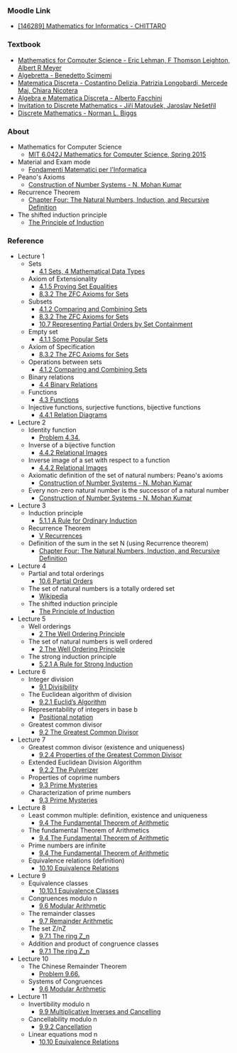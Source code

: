 ### Moodle Link

- [[146289] Mathematics for Informatics - CHITTARO](https://didatticaonline.unitn.it/dol/course/view.php?id=40688)

### Textbook

- [Mathematics for Computer Science - Eric Lehman, F Thomson Leighton, Albert R Meyer](https://courses.csail.mit.edu/6.042/spring18/mcs.pdf)
- [Algebretta - Benedetto Scimemi](https://libgen.li/ads.php?md5=de18d40e2c67fefa376a9780b5f1cec3)
- [Matematica Discreta - Costantino Delizia, Patrizia Longobardi, Mercede Maj, Chiara Nicotera](https://libgen.li/ads.php?md5=f23e852665feb2a5d950c137e56b5424)
- [Algebra e Matematica Discreta - Alberto Facchini](https://libgen.li/ads.php?md5=c281a823475b7b33176eb39ff695001a)
- [Invitation to Discrete Mathematics - Jiří Matoušek, Jaroslav Nešetřil](https://libgen.li/ads.php?md5=be2e4b9197256bd4f1d884d5a45422d4)
- [Discrete Mathematics - Norman L. Biggs](https://archive.org/details/discretemathemat00norm_0)

### About

- Mathematics for Computer Science
   - [MIT 6.042J Mathematics for Computer Science, Spring 2015](https://www.youtube.com/playlist?list=PLUl4u3cNGP60UlabZBeeqOuoLuj_KNphQ)
- Material and Exam mode
   - [Fondamenti Matematici per l'Informatica](https://pignatelli.maths.unitn.it/didattica/fmi)
- Peano's Axioms
    - [Construction of Number Systems - N. Mohan Kumar](https://www.math.wustl.edu/~kumar/courses/310-2011/Peano.pdf)
- Recurrence Theorem
   - [Chapter Four: The Natural Numbers, Induction, and Recursive Definition](https://www.asc.ohio-state.edu/pollard.4/680/chapters/induction.pdf)
- The shifted induction principle
   - [The Principle of Induction](https://www.ucd.ie/mathstat/t4media/Induction_principle_slides_web.pdf)

### Reference
- Lecture 1
    - Sets
        - [4.1 Sets, 4 Mathematical Data Types](https://courses.csail.mit.edu/6.042/spring18/mcs.pdf#section.4.1)
    - Axiom of Extensionality
        - [4.1.5 Proving Set Equalities](https://courses.csail.mit.edu/6.042/spring18/mcs.pdf#subsection.4.1.5)
        - [8.3.2 The ZFC Axioms for Sets](https://courses.csail.mit.edu/6.042/spring18/mcs.pdf#subsection.8.3.2)
    - Subsets
        - [4.1.2 Comparing and Combining Sets](https://courses.csail.mit.edu/6.042/spring18/mcs.pdf#subsection.4.1.2)
        - [8.3.2 The ZFC Axioms for Sets](https://courses.csail.mit.edu/6.042/spring18/mcs.pdf#subsection.8.3.2)
        - [10.7 Representing Partial Orders by Set Containment](https://courses.csail.mit.edu/6.042/spring18/mcs.pdf#section.10.7)
    - Empty set
        - [4.1.1 Some Popular Sets](https://courses.csail.mit.edu/6.042/spring18/mcs.pdf#subsection.4.1.1)
    - Axiom of Specification
        - [8.3.2 The ZFC Axioms for Sets](https://courses.csail.mit.edu/6.042/spring18/mcs.pdf#subsection.8.3.2)
    - Operations between sets
        - [4.1.2 Comparing and Combining Sets](https://courses.csail.mit.edu/6.042/spring18/mcs.pdf#subsection.4.1.2)
    - Binary relations
        - [4.4 Binary Relations](https://courses.csail.mit.edu/6.042/spring18/mcs.pdf#section.4.4)
    - Functions
        - [4.3 Functions](https://courses.csail.mit.edu/6.042/spring18/mcs.pdf#section.4.3)
    - Injective functions, surjective functions, bijective functions
        - [4.4.1 Relation Diagrams](https://courses.csail.mit.edu/6.042/spring18/mcs.pdf#subsection.4.4.1)
- Lecture 2
    - Identity function
        - [Problem 4.34.](https://courses.csail.mit.edu/6.042/spring18/mcs.pdf#problem.4.34)
    - Inverse of a bijective function
        - [4.4.2 Relational Images](https://courses.csail.mit.edu/6.042/spring18/mcs.pdf#subsection.4.4.2)
    - Inverse image of a set with respect to a function
        - [4.4.2 Relational Images](https://courses.csail.mit.edu/6.042/spring18/mcs.pdf#subsection.4.4.2)
    - Axiomatic definition of the set of natural numbers: Peano's axioms
        - [Construction of Number Systems - N. Mohan Kumar](https://www.math.wustl.edu/~kumar/courses/310-2011/Peano.pdf)
    - Every non-zero natural number is the successor of a natural number
        - [Construction of Number Systems - N. Mohan Kumar](https://www.math.wustl.edu/~kumar/courses/310-2011/Peano.pdf)
- Lecture 3
    - Induction principle
        - [5.1.1 A Rule for Ordinary Induction](https://courses.csail.mit.edu/6.042/spring18/mcs.pdf#subsection.5.1.1)
    - Recurrence Theorem
        - [V Recurrences](https://courses.csail.mit.edu/6.042/spring18/mcs.pdf#part.5)
    - Definition of the sum in the set N (using Recurrence theorem)
        - [Chapter Four: The Natural Numbers, Induction, and Recursive Definition](https://www.asc.ohio-state.edu/pollard.4/680/chapters/induction.pdf)
- Lecture 4
    - Partial and total orderings
        - [10.6 Partial Orders](https://courses.csail.mit.edu/6.042/spring18/mcs.pdf#section.10.6)
    - The set of natural numbers is a totally ordered set
        - [Wikipedia](https://en.wikipedia.org/wiki/Total_order)
    - The shifted induction principle
        - [The Principle of Induction](https://www.ucd.ie/mathstat/t4media/Induction_principle_slides_web.pdf)
- Lecture 5
    - Well orderings
        - [2 The Well Ordering Principle](https://courses.csail.mit.edu/6.042/spring18/mcs.pdf#chapter.2)
    - The set of natural numbers is well ordered
        - [2 The Well Ordering Principle](https://courses.csail.mit.edu/6.042/spring18/mcs.pdf#chapter.2)
    - The strong induction principle
        - [5.2.1 A Rule for Strong Induction](https://courses.csail.mit.edu/6.042/spring18/mcs.pdf#subsection.5.2.1)
- Lecture 6
    - Integer division
        - [9.1 Divisibility](https://courses.csail.mit.edu/6.042/spring18/mcs.pdf#section.9.1)
    - The Euclidean algorithm of division
        - [9.2.1 Euclid’s Algorithm](https://courses.csail.mit.edu/6.042/spring18/mcs.pdf#subsection.9.2.1)
    - Representability of integers in base b
        - [Positional notation](https://en.wikipedia.org/wiki/Positional_notation)
    - Greatest common divisor
        - [9.2 The Greatest Common Divisor](https://courses.csail.mit.edu/6.042/spring18/mcs.pdf#section.9.2)
- Lecture 7
    - Greatest common divisor (existence and uniqueness)
        - [9.2.4 Properties of the Greatest Common Divisor](https://courses.csail.mit.edu/6.042/spring18/mcs.pdf#subsection.9.2.4)
    - Extended Euclidean Division Algorithm
        - [9.2.2 The Pulverizer](https://courses.csail.mit.edu/6.042/spring18/mcs.pdf#subsection.9.2.2)
    - Properties of coprime numbers
        - [9.3 Prime Mysteries](https://courses.csail.mit.edu/6.042/spring18/mcs.pdf#section.9.3)
    - Characterization of prime numbers
        - [9.3 Prime Mysteries](https://courses.csail.mit.edu/6.042/spring18/mcs.pdf#section.9.3)
- Lecture 8
    - Least common multiple: definition, existence and uniqueness
        - [9.4 The Fundamental Theorem of Arithmetic](https://courses.csail.mit.edu/6.042/spring18/mcs.pdf#section.9.4)
    - The fundamental Theorem of Arithmetics
        - [9.4 The Fundamental Theorem of Arithmetic](https://courses.csail.mit.edu/6.042/spring18/mcs.pdf#section.9.4)
    - Prime numbers are infinite
        - [9.4 The Fundamental Theorem of Arithmetic](https://courses.csail.mit.edu/6.042/spring18/mcs.pdf#section.9.4)
    - Equivalence relations (definition)
        - [10.10 Equivalence Relations](https://courses.csail.mit.edu/6.042/spring18/mcs.pdf#section.10.10)
- Lecture 9
    - Equivalence classes
        - [10.10.1 Equivalence Classes](https://courses.csail.mit.edu/6.042/spring18/mcs.pdf#subsection.10.10.1)
    - Congruences modulo n
        - [9.6 Modular Arithmetic](https://courses.csail.mit.edu/6.042/spring18/mcs.pdf#section.9.6)
    - The remainder classes
        - [9.7 Remainder Arithmetic](https://courses.csail.mit.edu/6.042/spring18/mcs.pdf#section.9.7)
    - The set Z/nZ
        - [9.7.1 The ring Z_n](https://courses.csail.mit.edu/6.042/spring18/mcs.pdf#subsection.9.7.1)
    - Addition and product of congruence classes
        - [9.7.1 The ring Z_n](https://courses.csail.mit.edu/6.042/spring18/mcs.pdf#subsection.9.7.1)
- Lecture 10
    - The Chinese Remainder Theorem
        - [Problem 9.66.](https://courses.csail.mit.edu/6.042/spring18/mcs.pdf#problem.9.66)
    - Systems of Congruences
        - [9.6 Modular Arithmetic](https://courses.csail.mit.edu/6.042/spring18/mcs.pdf#section.9.6)
- Lecture 11
    - Invertibility modulo n
        - [9.9 Multiplicative Inverses and Cancelling](https://courses.csail.mit.edu/6.042/spring18/mcs.pdf#section.9.9)
    - Cancellability modulo n
        - [9.9.2 Cancellation](https://courses.csail.mit.edu/6.042/spring18/mcs.pdf#subsection.9.9.2)
    - Linear equations mod n
        - [10.10 Equivalence Relations](https://courses.csail.mit.edu/6.042/spring18/mcs.pdf#section.10.10)
